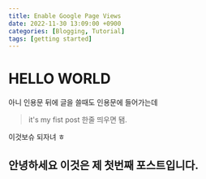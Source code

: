```yaml
---
title: Enable Google Page Views
date: 2022-11-30 13:09:00 +0900
categories: [Blogging, Tutorial]
tags: [getting started]
---
```


# HELLO WORLD
아니 인용문 뒤에 글을 쓸때도 인용문에 들어가는데
> it's my fist post
한줄 띄우면 됌.

이것보슈 되자녀 ㅎ




## 안녕하세요 이것은 제 첫번째 포스트입니다.


